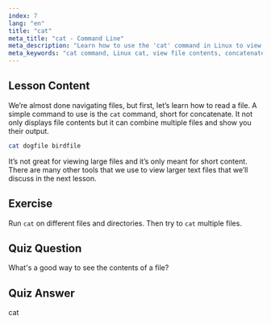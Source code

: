 ```yaml
---
index: 7
lang: "en"
title: "cat"
meta_title: "cat - Command Line"
meta_description: "Learn how to use the 'cat' command in Linux to view file contents and concatenate files. A beginner-friendly guide to basic Linux commands."
meta_keywords: "cat command, Linux cat, view file contents, concatenate files, Linux commands, beginner Linux, Linux tutorial, Linux guide"
---
```


## Lesson Content

We’re almost done navigating files, but first, let’s learn how to read a file. A simple command to use is the `cat` command, short for concatenate. It not only displays file contents but it can combine multiple files and show you their output.

```bash
cat dogfile birdfile
```

It’s not great for viewing large files and it’s only meant for short content. There are many other tools that we use to view larger text files that we’ll discuss in the next lesson.

## Exercise

Run `cat` on different files and directories. Then try to `cat` multiple files.

## Quiz Question

What's a good way to see the contents of a file?

## Quiz Answer

cat
